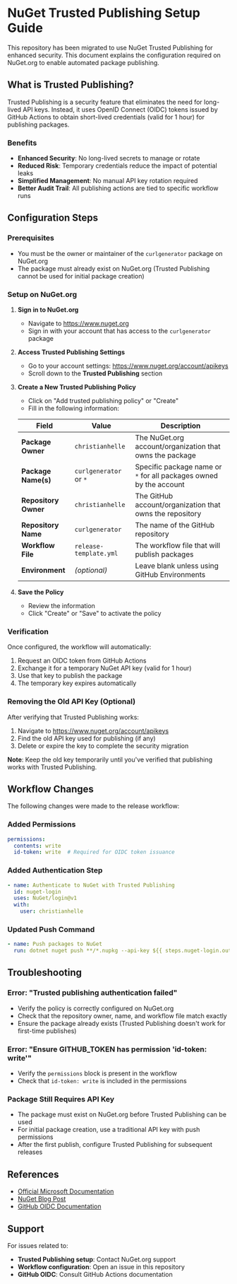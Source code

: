 # NuGet Trusted Publishing Setup Guide

This repository has been migrated to use NuGet Trusted Publishing for enhanced security. This document explains the configuration required on NuGet.org to enable automated package publishing.

## What is Trusted Publishing?

Trusted Publishing is a security feature that eliminates the need for long-lived API keys. Instead, it uses OpenID Connect (OIDC) tokens issued by GitHub Actions to obtain short-lived credentials (valid for 1 hour) for publishing packages.

### Benefits
- **Enhanced Security**: No long-lived secrets to manage or rotate
- **Reduced Risk**: Temporary credentials reduce the impact of potential leaks
- **Simplified Management**: No manual API key rotation required
- **Better Audit Trail**: All publishing actions are tied to specific workflow runs

## Configuration Steps

### Prerequisites
- You must be the owner or maintainer of the `curlgenerator` package on NuGet.org
- The package must already exist on NuGet.org (Trusted Publishing cannot be used for initial package creation)

### Setup on NuGet.org

1. **Sign in to NuGet.org**
   - Navigate to https://www.nuget.org
   - Sign in with your account that has access to the `curlgenerator` package

2. **Access Trusted Publishing Settings**
   - Go to your account settings: https://www.nuget.org/account/apikeys
   - Scroll down to the **Trusted Publishing** section

3. **Create a New Trusted Publishing Policy**
   - Click on "Add trusted publishing policy" or "Create"
   - Fill in the following information:

   | Field | Value | Description |
   |-------|-------|-------------|
   | **Package Owner** | `christianhelle` | The NuGet.org account/organization that owns the package |
   | **Package Name(s)** | `curlgenerator` or `*` | Specific package name or `*` for all packages owned by the account |
   | **Repository Owner** | `christianhelle` | The GitHub account/organization that owns the repository |
   | **Repository Name** | `curlgenerator` | The name of the GitHub repository |
   | **Workflow File** | `release-template.yml` | The workflow file that will publish packages |
   | **Environment** | _(optional)_ | Leave blank unless using GitHub Environments |

4. **Save the Policy**
   - Review the information
   - Click "Create" or "Save" to activate the policy

### Verification

Once configured, the workflow will automatically:
1. Request an OIDC token from GitHub Actions
2. Exchange it for a temporary NuGet API key (valid for 1 hour)
3. Use that key to publish the package
4. The temporary key expires automatically

### Removing the Old API Key (Optional)

After verifying that Trusted Publishing works:
1. Navigate to https://www.nuget.org/account/apikeys
2. Find the old API key used for publishing (if any)
3. Delete or expire the key to complete the security migration

**Note**: Keep the old key temporarily until you've verified that publishing works with Trusted Publishing.

## Workflow Changes

The following changes were made to the release workflow:

### Added Permissions
```yaml
permissions:
  contents: write
  id-token: write  # Required for OIDC token issuance
```

### Added Authentication Step
```yaml
- name: Authenticate to NuGet with Trusted Publishing
  id: nuget-login
  uses: NuGet/login@v1
  with:
    user: christianhelle
```

### Updated Push Command
```yaml
- name: Push packages to NuGet
  run: dotnet nuget push **/*.nupkg --api-key ${{ steps.nuget-login.outputs.NUGET_API_KEY }} --source ${{ env.NUGET_REPO_URL }} --no-symbols
```

## Troubleshooting

### Error: "Trusted publishing authentication failed"
- Verify the policy is correctly configured on NuGet.org
- Check that the repository owner, name, and workflow file match exactly
- Ensure the package already exists (Trusted Publishing doesn't work for first-time publishes)

### Error: "Ensure GITHUB_TOKEN has permission 'id-token: write'"
- Verify the `permissions` block is present in the workflow
- Check that `id-token: write` is included in the permissions

### Package Still Requires API Key
- The package must exist on NuGet.org before Trusted Publishing can be used
- For initial package creation, use a traditional API key with push permissions
- After the first publish, configure Trusted Publishing for subsequent releases

## References

- [Official Microsoft Documentation](https://learn.microsoft.com/en-us/nuget/nuget-org/trusted-publishing)
- [NuGet Blog Post](https://devblogs.microsoft.com/dotnet/enhanced-security-is-here-with-the-new-trust-publishing-on-nuget-org/)
- [GitHub OIDC Documentation](https://docs.github.com/en/actions/security-for-github-actions/security-hardening-your-deployments/about-security-hardening-with-openid-connect)

## Support

For issues related to:
- **Trusted Publishing setup**: Contact NuGet.org support
- **Workflow configuration**: Open an issue in this repository
- **GitHub OIDC**: Consult GitHub Actions documentation
